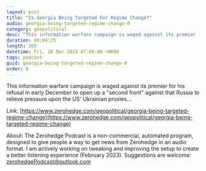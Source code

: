 ```yaml
---
layout: post
title: "Is Georgia Being Targeted For Regime Change?"
audio: georgia-being-targeted-regime-change-0
category: geopolitical
desc: "This information warfare campaign is waged against its premier for his refusal in early December to open up a &quot;second front&quot; against that Russia to relieve pressure upon the US' Ukrainian proxies..."
duration: 00:04:25
length: 265
datetime: Fri, 10 Mar 2023 07:00:00 +0000
tags: podcast
guid: georgia-being-targeted-regime-change-0
order: 0
---
```

This information warfare campaign is waged against its premier for his refusal in early December to open up a &quot;second front&quot; against that Russia to relieve pressure upon the US' Ukrainian proxies...

Link: [https://www.zerohedge.com/geopolitical/georgia-being-targeted-regime-change](https://www.zerohedge.com/geopolitical/georgia-being-targeted-regime-change)

About: The Zerohedge Podcast is a non-commercial, automated program, designed to give people a way to get news from Zerohedge in an audio format.  I am actively working on tweaking and improving the setup to create a better listening experience (February 2023).  Suggestions are welcome: [zerohedgePodcast@outlook.com](mailto:zerohedgePodcast@outlook.com)